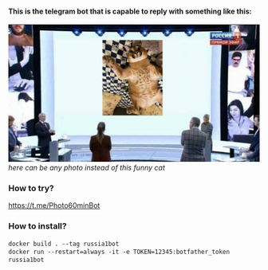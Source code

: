 #### This is the telegram bot that is capable to reply with something like this:
![Example](./sources/example.jpg)
_here can be any photo instead of this funny cat_

### How to try?
https://t.me/Photo60minBot

### How to install?
```
docker build . --tag russia1bot 
docker run --restart=always -it -e TOKEN=12345:botfather_token russia1bot
```
